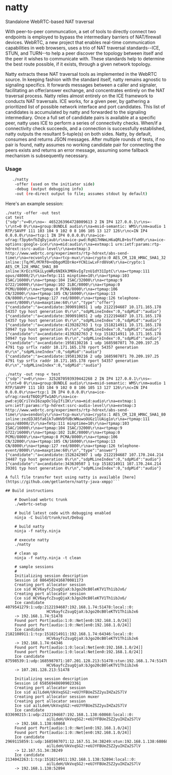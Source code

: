 # natty

Standalone WebRTC-based NAT traversal

With peer-to-peer communcation, a set of tools to directly connect two endpoints is employed to bypass the intermediary barriers of NAT/firewall devices. WebRTC, a new project that enables real-time communication capabilities in web browsers, uses a trio of NAT traversal standards--ICE, STUN, and TURN--to help a peer discover the topology between itself and the peer it wishes to communicate with. These standards help to determine the best route possible, if it exists, through a given network topology.

Natty extracts these NAT traversal tools as implemented in the WebRTC source.
In keeping fashion with the standard itself, natty remains agnostic to
signaling specifics. It forwards messages between a caller and signaler,
facilitating an offer/answer exchange, and concentrates entirely on the NAT
traversal process.
Natty relies almost entirely on the ICE framework to conducts NAT traversals. ICE works, for a given peer, by gathering a prioritized list of possible network interface and port candidates. This list of candidates is accumulated by natty and forwarded to the signaling intermediary. Once a full set of candidate pairs is available at a specific peer, natty uses ICE to perform a series of connectivity checks.
When/if a connectivity check succeeds, and a connection is successfully established, natty outputs the resultant 5-tuple(s) on both sides. Natty, by default, consumes and returns JSON messages. After multiple rounds of tests, if no pair is found, natty assumes no working candidate pair for connecting the peers exists and returns an error message, assuming some fallback mechanism is subsequently necessary.

### Usage
```bash
   ./natty
    -offer (used on the initiator side)
    -debug (output debugging info)
    -out (re-direct output to file; assumes stdout by default)
```
Here's an example session:
```
./natty -offer -out test
cat test
{"sdp":"v=0\r\no=- 4652263964728009613 2 IN IP4 127.0.0.1\r\ns=-\r\nt=0 0\r\na=group:BUNDLE audio\r\na=msid-semantic: WMS\r\nm=audio 1 RTP/SAVPF 111 103 104 9 102 0 8 106 105 13 127 126\r\nc=IN IP4 0.0.0.0\r\na=rtcp:1 IN IP4 0.0.0.0\r\na=ice-ufrag:f3py6nfbZqDyjaub\r\na=ice-pwd:RqN17HNmLH6aQRLB+bsffxH9\r\na=ice-options:google-ice\r\na=mid:audio\r\na=extmap:1 urn:ietf:params:rtp-hdrext:ssrc-audio-level\r\na=extmap:3 http://www.webrtc.org/experiments/rtp-hdrext/abs-send-time\r\na=recvonly\r\na=rtcp-mux\r\na=crypto:0 AES_CM_128_HMAC_SHA1_32 inline:jTq/Ml/M7Rf0+nDbgoMIDrAo+YCN1iwLvFrd8VoK\r\na=crypto:1 AES_CM_128_HMAC_SHA1_80 inline:KrEcsYGkiLyoWRz6NIKk3MOkvIg7znU1dY31IptC\r\na=rtpmap:111 opus/48000/2\r\na=fmtp:111 minptime=10\r\na=rtpmap:103 ISAC/16000\r\na=rtpmap:104 ISAC/32000\r\na=rtpmap:9 G722/16000\r\na=rtpmap:102 ILBC/8000\r\na=rtpmap:0 PCMU/8000\r\na=rtpmap:8 PCMA/8000\r\na=rtpmap:106 CN/32000\r\na=rtpmap:105 CN/16000\r\na=rtpmap:13 CN/8000\r\na=rtpmap:127 red/8000\r\na=rtpmap:126 telephone-event/8000\r\na=maxptime:60\r\n","type":"offer"}
{"candidate":"a=candidate:3090910651 1 udp 2122194687 10.171.165.178 54357 typ host generation 0\r\n","sdpMLineIndex":0,"sdpMid":"audio"}
{"candidate":"a=candidate:3090910651 2 udp 2122194687 10.171.165.178 54357 typ host generation 0\r\n","sdpMLineIndex":0,"sdpMid":"audio"}
{"candidate":"a=candidate:4139282763 1 tcp 1518214911 10.171.165.178 50947 typ host generation 0\r\n","sdpMLineIndex":0,"sdpMid":"audio"}
{"candidate":"a=candidate:4139282763 2 tcp 1518214911 10.171.165.178 50947 typ host generation 0\r\n","sdpMLineIndex":0,"sdpMid":"audio"}
{"candidate":"a=candidate:1958130216 1 udp 1685987071 70.209.197.25 4791 typ srflx raddr 10.171.165.178 rport 54357 generation 0\r\n","sdpMLineIndex":0,"sdpMid":"audio"}
{"candidate":"a=candidate:1958130216 2 udp 1685987071 70.209.197.25 4791 typ srflx raddr 10.171.165.178 rport 54357 generation 0\r\n","sdpMLineIndex":0,"sdpMid":"audio"}

./natty -out resp < test
{"sdp":"v=0\r\no=- 3252870593939442268 2 IN IP4 127.0.0.1\r\ns=-\r\nt=0 0\r\na=group:BUNDLE audio\r\na=msid-semantic: WMS\r\nm=audio 1 RTP/SAVPF 111 103 104 9 102 0 8 106 105 13 127 126\r\nc=IN IP4 0.0.0.0\r\na=rtcp:1 IN IP4 0.0.0.0\r\na=ice-ufrag:rav4zT6QOjPTw1AO\r\na=ice-pwd:ejQCrilVxI6zapOclGyIfiIK\r\na=mid:audio\r\na=extmap:1 urn:ietf:params:rtp-hdrext:ssrc-audio-level\r\na=extmap:3 http://www.webrtc.org/experiments/rtp-hdrext/abs-send-time\r\na=sendonly\r\na=rtcp-mux\r\na=crypto:1 AES_CM_128_HMAC_SHA1_80 inline:zezEDJ85fa61k7u0HVDfUBcWNuwoOUGz1lUAig1o\r\na=rtpmap:111 opus/48000/2\r\na=fmtp:111 minptime=10\r\na=rtpmap:103 ISAC/16000\r\na=rtpmap:104 ISAC/32000\r\na=rtpmap:9 G722/16000\r\na=rtpmap:102 ILBC/8000\r\na=rtpmap:0 PCMU/8000\r\na=rtpmap:8 PCMA/8000\r\na=rtpmap:106 CN/32000\r\na=rtpmap:105 CN/16000\r\na=rtpmap:13 CN/8000\r\na=rtpmap:127 red/8000\r\na=rtpmap:126 telephone-event/8000\r\na=maxptime:60\r\n","type":"answer"}
{"candidate":"a=candidate:1526242907 1 udp 2122194687 107.170.244.214 34487 typ host generation 0\r\n","sdpMLineIndex":0,"sdpMid":"audio"}
{"candidate":"a=candidate:343630507 1 tcp 1518214911 107.170.244.214 39301 typ host generation 0\r\n","sdpMLineIndex":0,"sdpMid":"audio"}

A full file transfer test using natty is available [here](https://github.com/getlantern/natty-java-xmpp)```

## Build instructions
 
    # Download webrtc trunk
    ./webrtc-setup

    # build latest code with debugging enabled
    ninja -C build/trunk/out/Debug

    # build natty
    ninja -f natty.ninja

    # execute natty
    ./natty

    # clean up
    ninja -f natty.ninja -t clean
    
    # sample sessions
    #
    Initializing session description
    Session id 8864502416870081173
    Creating port allocator session
    ice sid HCV6ayfcZsugQjaX:bJgo20cB0leKTV1Th1ibJx6/
    Creating port allocator session
    Cce sid HCV6ayfcZsugQjaX:bJgo20cB0leKTV1Th1ibJx6/
    Ice candidate 4079541279:1:udp:2122194687:192.168.1.74:51478:local::0:
                  HCV6ayfcZsugQjaX:bJgo20cB0leKTV1Th1ibJx6
    -> 192.168.1.74:51478
    Found port Port[audio:1:0::Net[en0:192.168.1.0/24]]
    Found port Port[audio:1:0::Net[en0:192.168.1.0/24]]
    Ice candidate 2182108911:1:tcp:1518214911:192.168.1.74:64346:local::0:
                  HCV6ayfcZsugQjaX:bJgo20cB0leKTV1Th1ibJx6
    -> 192.168.1.74:64346
    Found port Port[audio:1:0:local:Net[en0:192.168.1.0/24]]
    Found port Port[audio:1:0:local:Net[en0:192.168.1.0/24]]
    Ice candidate 87598539:1:udp:1685987071:107.201.128.213:51478:stun:192.168.1.74:51478:
                  HCV6ayfcZsugQjaX:bJgo20cB0leKTV1Th1ibJx6
    -> 107.201.128.213:51478

    Initializing session description
    Session id 658569486909023361
    Creating port allocator session
    Ice sid ailLdeH/UkVxqSG2:+eUJYFBUeZSZ2yuIHZa2S7lV
    Creating port allocator session muxer
    Creating port allocator session
    Ice sid ailLdeH/UkVxqSG2:+eUJYFBUeZSZ2yuIHZa2S7lV
    Ice candidate 833690215:1:udp:2122194687:192.168.1.138:60868:local::0:
                  ailLdeH/UkVxqSG2:+eUJYFBUeZSZ2yuIHZa2S7lV
    -> 192.168.1.138:60868
    Found port Port[audio:1:0::Net[en0:192.168.1.0/24]]
    Found port Port[audio:1:0::Net[en0:192.168.1.0/24]]
    Ice candidate 2969115859:1:udp:1685987071:12.167.51.34:38249:stun:192.168.1.138:60868:
                  ailLdeH/UkVxqSG2:+eUJYFBUeZSZ2yuIHZa2S7lV
    -> 12.167.51.34:38249
    Ice candidate 2134042263:1:tcp:1518214911:192.168.1.138:52894:local::0:
                  ailLdeH/UkVxqSG2:+eUJYFBUeZSZ2yuIHZa2S7lV
    -> 192.168.1.138:52894
